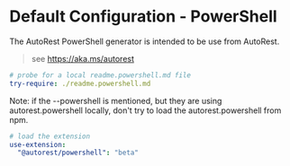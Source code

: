 # Default Configuration - PowerShell

The AutoRest PowerShell generator is intended to be use from AutoRest. 

> see https://aka.ms/autorest


``` yaml $(powershell)
# probe for a local readme.powershell.md file 
try-require: ./readme.powershell.md
```

Note: if the --powershell is mentioned, but they are using autorest.powershell locally, don't try to load the autorest.powershell from npm.

``` yaml $(powershell) && !isLoaded('@autorest/powershell')
# load the extension 
use-extension:
  "@autorest/powershell": "beta"
```